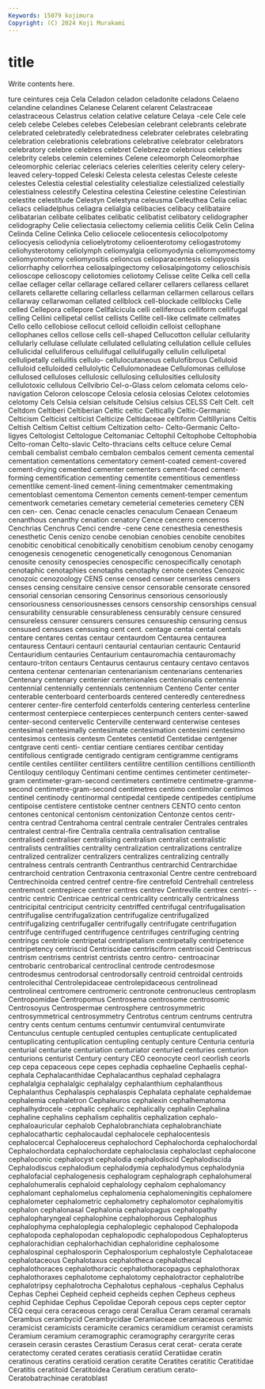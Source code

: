 ```yaml
---
Keywords: 15079 kojimura
Copyright: (C) 2024 Koji Murakami
---
```


# title

Write contents here.



ture
ceintures ceja Cela Celadon celadon celadonite celadons Celaeno celandine celandines
Celanese Celarent celarent Celastraceae celastraceous Celastrus celation celative celature Celaya
-cele Cele cele celeb celebe Celebes celebes Celebesian celebrant celebrants
celebrate celebrated celebratedly celebratedness celebrater celebrates celebrating celebration celebrationis celebrations
celebrative celebrator celebrators celebratory celebre celebres celebret Celebrezze celebrious celebrities
celebrity celebs celemin celemines Celene celeomorph Celeomorphae celeomorphic celeriac celeriacs
celeries celerities celerity celery celery-leaved celery-topped Celeski Celesta celesta celestas
Celeste celeste celestes Celestia celestial celestiality celestialize celestialized celestially celestialness
celestify Celestina celestina Celestine celestine Celestinian celestite celestitude Celestyn Celestyna
celeusma Celeuthea Celia celiac celiacs celiadelphus celiagra celialgia celibacies celibacy
celibataire celibatarian celibate celibates celibatic celibatist celibatory celidographer celidography Celie
celiectasia celiectomy celiemia celiitis Celik Celin Celina Celinda Celine Celinka
Celio celiocele celiocentesis celiocolpotomy celiocyesis celiodynia celioelytrotomy celioenterotomy celiogastrotomy celiohysterotomy
celiolymph celiomyalgia celiomyodynia celiomyomectomy celiomyomotomy celiomyositis celioncus celioparacentesis celiopyosis celiorrhaphy
celiorrhea celiosalpingectomy celiosalpingotomy celioschisis celioscope celioscopy celiotomies celiotomy Celisse celite
Celka cell cella cellae cellager cellar cellarage cellared cellarer cellarers
cellaress cellaret cellarets cellarette cellaring cellarless cellarman cellarmen cellarous cellars
cellarway cellarwoman cellated cellblock cell-blockade cellblocks Celle celled Cellepora cellepore
Cellfalcicula celli celliferous celliform cellifugal celling Cellini cellipetal cellist cellists
Cellite cell-like cellmate cellmates Cello cello cellobiose cellocut celloid celloidin
celloist cellophane cellophanes cellos cellose cells cell-shaped Cellucotton cellular cellularity
cellularly cellulase cellulate cellulated cellulating cellulation cellule cellules cellulicidal celluliferous
cellulifugal cellulifugally cellulin cellulipetal cellulipetally cellulitis cellulo- cellulocutaneous cellulofibrous Celluloid
celluloid celluloided cellulolytic Cellulomonadeae Cellulomonas cellulose cellulosed celluloses cellulosic cellulosing
cellulosities cellulosity cellulotoxic cellulous Cellvibrio Cel-o-Glass celom celomata celoms celo-navigation
Celoron celoscope Celosia celosia celosias Celotex celotomies celotomy Cels Celsia
celsian celsitude Celsius celsius CELSS Celt Celt. celt Celtdom Celtiberi
Celtiberian Celtic celtic Celtically Celtic-Germanic Celticism Celticist celticist Celticize Celtidaceae
celtiform Celtillyrians Celtis Celtish Celtism Celtist celtium Celtization celto- Celto-Germanic
Celto-ligyes Celtologist Celtologue Celtomaniac Celtophil Celtophobe Celtophobia Celto-roman Celto-slavic Celto-thracians
celts celtuce celure Cemal cembali cembalist cembalo cembalon cembalos cement
cementa cemental cementation cementations cementatory cement-coated cement-covered cement-drying cemented cementer
cementers cement-faced cement-forming cementification cementing cementite cementitious cementless cementlike cement-lined
cement-lining cementmaker cementmaking cementoblast cementoma Cementon cements cement-temper cementum cementwork
cemetaries cemetary cemeterial cemeteries cemetery CEN cen cen- cen. Cenac
cenacle cenacles cenaculum Cenaean Cenaeum cenanthous cenanthy cenation cenatory Cence
cencerro cencerros Cenchrias Cenchrus Cenci cendre -cene cene cenesthesia cenesthesis
cenesthetic Cenis cenizo cenobe cenobian cenobies cenobite cenobites cenobitic cenobitical
cenobitically cenobitism cenobium cenoby cenogamy cenogenesis cenogenetic cenogenetically cenogonous Cenomanian
cenosite cenosity cenospecies cenospecific cenospecifically cenotaph cenotaphic cenotaphies cenotaphs cenotaphy
cenote cenotes Cenozoic cenozoic cenozoology CENS cense censed censer censerless
censers censes censing censitaire censive censor censorable censorate censored censorial
censorian censoring Censorinus censorious censoriously censoriousness censoriousnesses censors censorship censorships
censual censurability censurable censurableness censurably censure censured censureless censurer censurers
censures censureship censuring census censused censuses censusing cent cent. centage
centai cental centals centare centares centas centaur centaurdom Centaurea centaurea
centauress Centauri centauri centaurial centaurian centauric Centaurid Centauridium centauries Centaurium
centauromachia centauromachy centauro-triton centaurs Centaurus centaurus centaury centavo centavos centena
centenar centenarian centenarianism centenarians centenaries Centenary centenary centenier centenionales centenionalis
centennia centennial centennially centennials centennium Centeno Center center centerable centerboard
centerboards centered centeredly centeredness centerer center-fire centerfold centerfolds centering centerless
centerline centermost centerpiece centerpieces centerpunch centers center-sawed center-second centervelic Centerville
centerward centerwise centeses centesimal centesimally centesimate centesimation centesimi centesimo centesimos
centesis centesm Centetes centetid Centetidae centgener centgrave centi centi- centiar
centiare centiares centibar centiday centifolious centigrade centigrado centigram centigramme centigrams
centile centiles centiliter centiliters centilitre centillion centillions centillionth Centiloquy centiloquy
Centimani centime centimes centimeter centimeter-gram centimeter-gram-second centimeters centimetre centimetre-gramme-second centimetre-gram-second
centimetres centimo centimolar centimos centinel centinody centinormal centipedal centipede centipedes
centiplume centipoise centistere centistoke centner centners CENTO cento centon centones
centonical centonism centonization Centonze centos centr- centra centrad Centrahoma central
centrale centraler Centrales centrales centralest central-fire Centralia centralia centralisation centralise
centralised centraliser centralising centralism centralist centralistic centralists centralities centrality centralization
centralizations centralize centralized centralizer centralizers centralizes centralizing centrally centralness centrals
centranth Centranthus centrarchid Centrarchidae centrarchoid centration Centraxonia centraxonial Centre centre
centreboard Centrechinoida centred centref centre-fire centrefold Centrehall centreless centremost centrepiece
centrer centres centrev Centreville centrex centri- -centric centric Centricae centrical
centricality centrically centricalness centricipital centriciput centricity centriffed centrifugal centrifugalisation centrifugalise
centrifugalization centrifugalize centrifugalized centrifugalizing centrifugaller centrifugally centrifugate centrifugation centrifuge centrifuged
centrifugence centrifuges centrifuging centring centrings centriole centripetal centripetalism centripetally centripetence
centripetency centriscid Centriscidae centrisciform centriscoid Centriscus centrism centrisms centrist centrists
centro centro- centroacinar centrobaric centrobarical centroclinal centrode centrodesmose centrodesmus centrodorsal
centrodorsally centroid centroidal centroids centrolecithal Centrolepidaceae centrolepidaceous centrolinead centrolineal centromere
centromeric centronote centronucleus centroplasm Centropomidae Centropomus Centrosema centrosome centrosomic Centrosoyus
Centrospermae centrosphere centrosymmetric centrosymmetrical centrosymmetry Centrotus centrum centrums centrutra centry
cents centum centums centumvir centumviral centumvirate Centunculus centuple centupled centuples
centuplicate centuplicated centuplicating centuplication centupling centuply centure Centuria centuria centurial
centuriate centuriation centuriator centuried centuries centurion centurions centurist Century century
CEO ceonocyte ceorl ceorlish ceorls cep cepa cepaceous cepe cepes
cephadia cephaeline Cephaelis cephal- cephala Cephalacanthidae Cephalacanthus cephalad cephalagra cephalalgia
cephalalgic cephalalgy cephalanthium cephalanthous Cephalanthus Cephalaspis cephalaspis Cephalata cephalate cephaldemae
cephalemia cephaletron Cephaleuros cephalexin cephalhematoma cephalhydrocele -cephalic cephalic cephalically cephalin
Cephalina cephaline cephalins cephalism cephalitis cephalization cephalo- cephaloauricular cephalob Cephalobranchiata
cephalobranchiate cephalocathartic cephalocaudal cephalocele cephalocentesis cephalocercal Cephalocereus cephalochord Cephalochorda cephalochordal
Cephalochordata cephalochordate cephaloclasia cephaloclast cephalocone cephaloconic cephalocyst cephalodia cephalodiscid Cephalodiscida
Cephalodiscus cephalodium cephalodymia cephalodymus cephalodynia cephalofacial cephalogenesis cephalogram cephalograph cephalohumeral
cephalohumeralis cephaloid cephalology cephalom cephalomancy cephalomant cephalomelus cephalomenia cephalomeningitis cephalomere
cephalometer cephalometric cephalometry cephalomotor cephalomyitis cephalon cephalonasal Cephalonia cephalopagus cephalopathy
cephalopharyngeal cephalophine cephalophorous Cephalophus cephalophyma cephaloplegia cephaloplegic cephalopod Cephalopoda cephalopoda
cephalopodan cephalopodic cephalopodous Cephalopterus cephalorachidian cephalorhachidian cephaloridine cephalosome cephalospinal cephalosporin
Cephalosporium cephalostyle Cephalotaceae cephalotaceous Cephalotaxus cephalotheca cephalothecal cephalothoraces cephalothoracic cephalothoracopagus
cephalothorax cephalothoraxes cephalotome cephalotomy cephalotractor cephalotribe cephalotripsy cephalotrocha Cephalotus cephalous
-cephalus Cephalus Cephas Cephei Cepheid cepheid cepheids cephen Cepheus cepheus
cephid Cephidae Cephus Cepolidae Ceporah cepous ceps cepter ceptor CEQ
cequi cera ceraceous cerago ceral Cerallua Ceram ceramal ceramals Cerambus
cerambycid Cerambycidae Ceramiaceae ceramiaceous ceramic ceramicist ceramicists ceramicite ceramics ceramidium
ceramist ceramists Ceramium ceramium ceramographic ceramography cerargyrite ceras cerasein cerasin
cerastes Cerastium Cerasus cerat cerat- cerata cerate ceratectomy cerated cerates
ceratiasis ceratiid Ceratiidae ceratin ceratinous ceratins ceratioid ceration ceratite Ceratites
ceratitic Ceratitidae Ceratitis ceratitoid Ceratitoidea Ceratium ceratium cerato- Ceratobatrachinae ceratoblast
